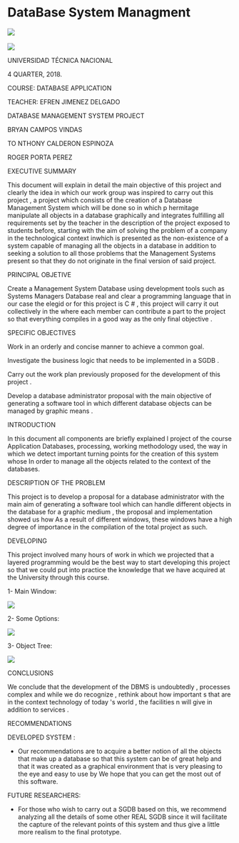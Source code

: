 # DataBase System Managment

﻿![](https://user-images.githubusercontent.com/31899798/133891614-f19c8e67-f6d0-4deb-9f06-fe5211333304.jpeg)

![](https://user-images.githubusercontent.com/31899798/133891626-caec29b5-a4b9-4eb4-9d58-31eb08d3eeaa.png)

UNIVERSIDAD TÉCNICA NACIONAL

4 QUARTER, 2018.

COURSE: DATABASE APPLICATION

TEACHER: EFREN JIMENEZ DELGADO

DATABASE MANAGEMENT SYSTEM PROJECT 

BRYAN CAMPOS VINDAS

TO NTHONY CALDERON ESPINOZA

ROGER PORTA PEREZ



EXECUTIVE SUMMARY
 

This document will explain in detail the main objective of this project and clearly the idea in which our work group was inspired to carry out this project , a project which consists of the creation of a Database Management System which will be done so in which p hermitage manipulate all objects in a database graphically and integrates fulfilling all requirements set by the teacher in the description of the project exposed  to students before, starting with the aim of solving the problem of a company in the technological context inwhich is presented as the non-existence of a system capable of managing all the objects in a database in  addition to seeking a solution to all those problems that the Management Systems present so that they do not originate in the final version of said project. 

PRINCIPAL OBJETIVE
 

Create a Management System Database using development tools such as Systems Managers Database real and clear a programming language that in our case the elegid or for this project is C # , this project will carry it out collectively in the where each member can contribute a part to the project so that everything compiles in a good way as the only final objective .   



SPECIFIC OBJECTIVES
 

 

Work in an orderly and concise manner to achieve a common goal.
 

Investigate the business logic that needs to be implemented in a SGDB .
 

Carry out the work plan previously proposed for the development of this project .
 

Develop a database administrator proposal with the main objective of generating a software tool in which different database objects can be managed by graphic means .
 

 



INTRODUCTION
 

 

In this document all components are briefly explained l project  of the course Application Databases, processing, working methodology used, the way in which we detect important turning points for the creation of this system whose In order to manage all the objects related to the context of the databases.

DESCRIPTION OF THE PROBLEM
 

 

This project is to develop a proposal for a database administrator with the main aim of generating a software tool which can handle different objects in the database for a graphic medium , the proposal and implementation showed us how As a result of different windows, these windows have a high degree of importance in the compilation of the total project as such.



DEVELOPING
 

This project involved many hours of work in which we projected that a layered programming would be the best way to start developing this project so that we could put into practice the knowledge that we have acquired at the University through this course.

1-  Main Window: 

![](https://user-images.githubusercontent.com/31899798/133891787-cd00b028-6573-44dc-bfae-1ea3964214e7.jpeg)

2- Some Options:

![](https://user-images.githubusercontent.com/31899798/133891798-017996d3-1187-4eca-bc5d-59ce45f438fa.jpeg)

3- Object Tree:

![](https://user-images.githubusercontent.com/31899798/133891807-28b0bbd0-e9f3-46dc-b6f0-497d763d33bd.png)

CONCLUSIONS
 

We conclude that the development of the DBMS is undoubtedly , processes complex and while we do recognize , rethink about how important s that are in the context technology of today 's world , the facilities n will give in addition to services .  

RECOMMENDATIONS
 

DEVELOPED SYSTEM :

- Our recommendations are to acquire a better notion of all the objects that make up a database so that this system can be of great help and that it was created as a graphical environment that is very pleasing to the eye and easy to use by We hope that you can get the most out of this software.         

 

 

FUTURE RESEARCHERS:

- For those who wish to carry out a SGDB based on this, we recommend analyzing all the details of some other REAL SGDB since it will facilitate the capture of the relevant points of this system and thus give a little more realism to the final prototype.         
